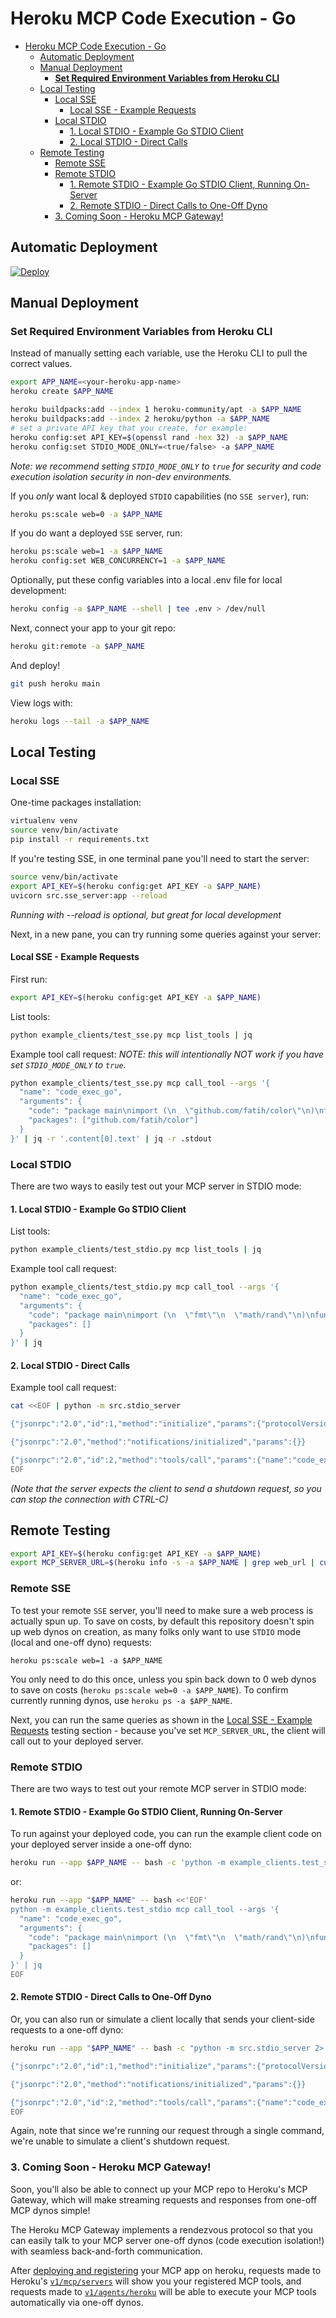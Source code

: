
# Heroku MCP Code Execution - Go

- [Heroku MCP Code Execution - Go](#heroku-mcp-code-execution---go)
  - [Automatic Deployment](#automatic-deployment)
  - [Manual Deployment](#manual-deployment)
    - [**Set Required Environment Variables from Heroku CLI**](#set-required-environment-variables-from-heroku-cli)
  - [Local Testing](#local-testing)
    - [Local SSE](#local-sse)
      - [Local SSE - Example Requests](#local-sse---example-requests)
    - [Local STDIO](#local-stdio)
      - [1. Local STDIO - Example Go STDIO Client](#1-local-stdio---example-go-stdio-client)
      - [2. Local STDIO - Direct Calls](#2-local-stdio---direct-calls)
  - [Remote Testing](#remote-testing)
    - [Remote SSE](#remote-sse)
    - [Remote STDIO](#remote-stdio)
      - [1. Remote STDIO - Example Go STDIO Client, Running On-Server](#1-remote-stdio---example-go-stdio-client-running-on-server)
      - [2. Remote STDIO - Direct Calls to One-Off Dyno](#2-remote-stdio---direct-calls-to-one-off-dyno)
    - [3. Coming Soon - Heroku MCP Gateway!](#3-coming-soon---heroku-mcp-gateway)

## Automatic Deployment

[![Deploy](https://www.herokucdn.com/deploy/button.svg)](https://www.heroku.com/deploy?template=https://github.com/heroku/mcp-code-exec-go)

## Manual Deployment
### **Set Required Environment Variables from Heroku CLI**
Instead of manually setting each variable, use the Heroku CLI to pull the correct values.

```bash
export APP_NAME=<your-heroku-app-name>
heroku create $APP_NAME

heroku buildpacks:add --index 1 heroku-community/apt -a $APP_NAME
heroku buildpacks:add --index 2 heroku/python -a $APP_NAME
# set a private API key that you create, for example:
heroku config:set API_KEY=$(openssl rand -hex 32) -a $APP_NAME
heroku config:set STDIO_MODE_ONLY=<true/false> -a $APP_NAME
```

*Note: we recommend setting `STDIO_MODE_ONLY` to `true` for security and code execution isolation security in non-dev environments.*

If you *only* want local & deployed `STDIO` capabilities (no `SSE server`), run:
```bash
heroku ps:scale web=0 -a $APP_NAME
```
If you do want a deployed `SSE` server, run:
```bash
heroku ps:scale web=1 -a $APP_NAME
heroku config:set WEB_CONCURRENCY=1 -a $APP_NAME
```

Optionally, put these config variables into a local .env file for local development:
```bash
heroku config -a $APP_NAME --shell | tee .env > /dev/null
```

Next, connect your app to your git repo:
```bash
heroku git:remote -a $APP_NAME
```
And deploy!
```bash
git push heroku main
```
View logs with:
```bash
heroku logs --tail -a $APP_NAME
```

## Local Testing
### Local SSE
One-time packages installation:
```bash
virtualenv venv
source venv/bin/activate
pip install -r requirements.txt
```

If you're testing SSE, in one terminal pane you'll need to start the server:
```bash
source venv/bin/activate
export API_KEY=$(heroku config:get API_KEY -a $APP_NAME)
uvicorn src.sse_server:app --reload
```
*Running with --reload is optional, but great for local development*

Next, in a new pane, you can try running some queries against your server:
#### Local SSE - Example Requests
First run:
```bash
export API_KEY=$(heroku config:get API_KEY -a $APP_NAME)
```

List tools:
```bash
python example_clients/test_sse.py mcp list_tools | jq
```

Example tool call request:
*NOTE: this will intentionally NOT work if you have set `STDIO_MODE_ONLY` to `true`.*
```bash
python example_clients/test_sse.py mcp call_tool --args '{
  "name": "code_exec_go",
  "arguments": {
    "code": "package main\nimport (\n  \"github.com/fatih/color\"\n)\nfunc main() {\n  color.NoColor = false\n  color.Red(\"This should be red!\")\n}",
    "packages": ["github.com/fatih/color"]
  }
}' | jq -r '.content[0].text' | jq -r .stdout
```

### Local STDIO
There are two ways to easily test out your MCP server in STDIO mode:

#### 1. Local STDIO - Example Go STDIO Client
List tools:
```bash
python example_clients/test_stdio.py mcp list_tools | jq
```

Example tool call request:
```bash
python example_clients/test_stdio.py mcp call_tool --args '{
  "name": "code_exec_go",
  "arguments": {
    "code": "package main\nimport (\n  \"fmt\"\n  \"math/rand\"\n)\nfunc main() {\n  for i := 0; i < 50; i++ {\n    fmt.Printf(\"%f \", rand.Float64())\n  }\n}",
    "packages": []
  }
}' | jq
```

#### 2. Local STDIO - Direct Calls
Example tool call request:
```bash
cat <<EOF | python -m src.stdio_server

{"jsonrpc":"2.0","id":1,"method":"initialize","params":{"protocolVersion":"0.1.0","capabilities":{},"clientInfo":{"name":"test","version":"1.0.0"}}}

{"jsonrpc":"2.0","method":"notifications/initialized","params":{}}

{"jsonrpc":"2.0","id":2,"method":"tools/call","params":{"name":"code_exec_go","arguments":{"code":"package main\nimport (\n  \"fmt\"\n  \"math/rand\"\n)\nfunc main() {\n  for i := 0; i < 50; i++ {\n    fmt.Printf(\"%f \", rand.Float64())\n  }\n}","packages":[]}}}
EOF
```
*(Note that the server expects the client to send a shutdown request, so you can stop the connection with CTRL-C)*

## Remote Testing
```bash
export API_KEY=$(heroku config:get API_KEY -a $APP_NAME)
export MCP_SERVER_URL=$(heroku info -s -a $APP_NAME | grep web_url | cut -d= -f2)
```

### Remote SSE
To test your remote `SSE` server, you'll need to make sure a web process is actually spun up. To save on costs, by default this repository doesn't spin up web dynos on creation, as many folks only want to use `STDIO` mode (local and one-off dyno) requests:
```
heroku ps:scale web=1 -a $APP_NAME
```
You only need to do this once, unless you spin back down to 0 web dynos to save on costs (`heroku ps:scale web=0 -a $APP_NAME`). To confirm currently running dynos, use `heroku ps -a $APP_NAME`.

Next, you can run the same queries as shown in the [Local SSE - Example Requests](#local-sse---example-requests) testing section - because you've set `MCP_SERVER_URL`, the client will call out to your deployed server.

### Remote STDIO
There are two ways to test out your remote MCP server in STDIO mode:

#### 1. Remote STDIO - Example Go STDIO Client, Running On-Server
To run against your deployed code, you can run the example client code on your deployed server inside a one-off dyno:
```bash
heroku run --app $APP_NAME -- bash -c 'python -m example_clients.test_stdio mcp list_tools | jq'
```
or:
```bash
heroku run --app "$APP_NAME" -- bash <<'EOF'
python -m example_clients.test_stdio mcp call_tool --args '{
  "name": "code_exec_go",
  "arguments": {
    "code": "package main\nimport (\n  \"fmt\"\n  \"math/rand\"\n)\nfunc main() {\n  for i := 0; i < 50; i++ {\n    fmt.Printf(\"%f \", rand.Float64())\n  }\n}",
    "packages": []
  }
}' | jq
EOF
```

#### 2. Remote STDIO - Direct Calls to One-Off Dyno
Or, you can also run or simulate a client locally that sends your client-side requests to a one-off dyno:

```bash
heroku run --app "$APP_NAME" -- bash -c "python -m src.stdio_server 2> logs.txt" <<EOF

{"jsonrpc":"2.0","id":1,"method":"initialize","params":{"protocolVersion":"0.1.0","capabilities":{},"clientInfo":{"name":"test","version":"1.0.0"}}}

{"jsonrpc":"2.0","method":"notifications/initialized","params":{}}

{"jsonrpc":"2.0","id":2,"method":"tools/call","params":{"name":"code_exec_go","arguments":{"code":"package main\nimport (\n  \"fmt\"\n  \"math/rand\"\n)\nfunc main() {\n  for i := 0; i < 50; i++ {\n    fmt.Printf(\"%f \", rand.Float64())\n  }\n}","packages":[]}}}
EOF
```

Again, note that since we're running our request through a single command, we're unable to simulate a client's shutdown request.

### 3. Coming Soon - Heroku MCP Gateway!
Soon, you'll also be able to connect up your MCP repo to Heroku's MCP Gateway, which will make streaming requests and responses from one-off MCP dynos simple!

The Heroku MCP Gateway implements a rendezvous protocol so that you can easily talk to your MCP server one-off dynos (code execution isolation!) with seamless back-and-forth communication.

After [deploying and registering](https://devcenter.heroku.com/articles/heroku-inference-working-with-mcp) your MCP app on heroku, requests made to Heroku's [`v1/mcp/servers`](https://devcenter.heroku.com/articles/heroku-inference-api-v1-mcp-servers) will show you your registered MCP tools, and requests made to [`v1/agents/heroku`](https://devcenter.heroku.com/articles/heroku-inference-api-v1-agents-heroku) will be able to execute your MCP tools automatically via one-off dynos.